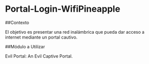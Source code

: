 # Portal-Login-WifiPineapple

##Contexto

El objetivo es presentar una red inalámbrica que pueda dar acceso a internet  mediante un portal cautivo.

##Módulo a Utilizar

Evil Portal: An Evil Captive Portal. 
